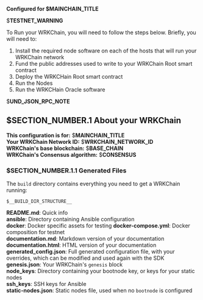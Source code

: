 **Configured for $__MAINCHAIN_TITLE__**

$__TESTNET_WARNING__

To Run your WRKChain, you will need to follow the steps below. Briefly, you
will need to:

1. Install the required node software on each of the hosts that will run
your WRKChain network 
2. Fund the public addresses used to write to your WRKChain Root smart 
contract  
3. Deploy the WRKCHain Root smart contract   
4. Run the Nodes  
5. Run the WRKCHain Oracle software

$__UND_JSON_RPC_NOTE__

## $__SECTION_NUMBER__.1 About your WRKChain

**This configuration is for:** $__MAINCHAIN_TITLE__  
**Your WRKChain Network ID:** $__WRKCHAIN_NETWORK_ID__  
**WRKChain's base blockchain:** $__BASE_CHAIN__  
**WRKChain's Consensus algorithm:** $__CONSENSUS__

### $__SECTION_NUMBER__.1.1 Generated Files

The `build` directory contains everything you need to get a WRKChain running:

```text
$__BUILD_DIR_STRUCTURE__
```

**README.md**: Quick info  
**ansible**: Directory containing Ansible configuration  
**docker**: Docker specific assets for testing
**docker-compose.yml**: Docker composition for testnet  
**documentation.md**: Markdown version of your documentation  
**documentation.html**: HTML version of your documentation  
**generated_config.json**: Full generated configuration file, with your overrides, 
which can be modified and used again with the SDK  
**genesis.json**: Your WRKChain's `genesis` block  
**node_keys**: Directory containing your bootnode key, or keys for your static nodes  
**ssh_keys**: SSH keys for Ansible  
**static-nodes.json**: Static nodes file, used when no `bootnode` is configured  

